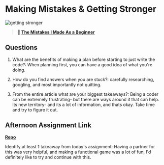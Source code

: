 # Making Mistakes & Getting Stronger

![getting stronger](https://bcw.blob.core.windows.net/public/img/lesson-images/js-bootcamp-logo.jpg)

> **📖 [The Mistakes I Made As a Beginner](https://codeworksacademy.com/fs-student-guide/resources/wk2/06-Coding-Mistakes)**

## Questions

1. What are the benefits of making a plan before starting to just write the code?: When planning first, you can have a good idea of what you're doing.

2. How do you find answers when you are stuck?: carefully researching, googling, and most importantly not quitting.

3. From the entire article what are your biggest takeaways?: Being a coder can be extremely frustrating- but there are ways around it that can help. its new territory- and its a lot of information, and thats okay. Take time and try to figure it out.

## Afternoon Assignment Link

**[Repo](https://github.com/LucasPlummer/RPG-Game)**

Identify at least 1 takeaway from today's assignment: Having a partner for this was very helpful, and making a functional game was a lot of fun, I'd definitely like to try and continue with this.
